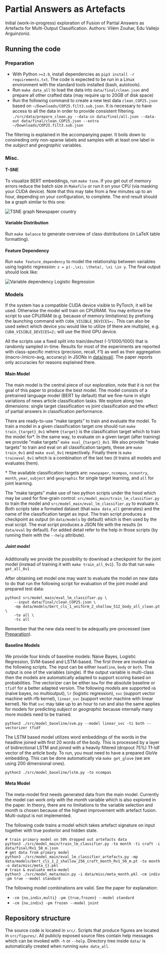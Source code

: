 # Partial Answers as Artefacts

Initial (work-in-progress) exploration of Fusion of Partial Answers as Artefacts for Multi-Output Classification.
Authors: Vilém Zouhar, Edu Vallejo Arguinzoniz.

## Running the code

### Preparation

- With Python `>=3.9`, install dependencies as `pip3 install -r requirements.txt`. The code is expected to be run in a Linux environment with the standard tools installed (bash, autotools).
- Run `make data_all` to load the data into `data/final/clean.json` and prepare all other crafted data (may require up to 20GB of disk space)
- Run the following command to create a new test data `clean_COP25.json` based on `~/Downloads/COP25.filt3.sub.json`. It is necessary to have access to all the data in order to provide consistent filtering.
`./src/data/prepare_clean.py --data-in data/final/all.json --data-out data/final/clean_COP25.json --extra ~/Downloads/COP25.filt3.sub.json `

The filtering is explained in the accompanying paper.
It boils down to consireding only non-sparse labels and samples with at least one label in the _subject_ and _geographic_ variables.

### Misc.

#### T-SNE

To visualize BERT embeddings, run `make tsne`.
If you get out of memory errors reduce the batch size in `Makefile` or run it on your CPU (via masking your CUDA device).
Note that this may take from a few minutes up to an hour, depending on your configuration, to complete.
The end result should be a graph similar to this one:

![TSNE graph Newspaper country](data/figures/tsne_bert_512_ncountry.png)

#### Variable Distribution

Run `make balance` to generate overview of class distributions (in LaTeX table formatting).

#### Feature Dependency

Run `make feature_dependency` to model the relationship between variables using logistic regression: `z = p(-,\xi; \theta), \xi \in y`.
The final output should look like:

![Variable dependency Logistic Regression](data/figures/feature_dependency_lr.png)

### Models

If the system has a compatible CUDA device visible to PyTorch, it will be used.
Otherwise the model will train on CPU/RAM.
You may enforce the script to use CPU/RAM (e.g. because of memory limitations) by prefixing the launching command with `CUDA_VISIBLE_DEVICES=;`.
This can also be used select which device you would like to utilize (if there are multiple), e.g. `CUDA_VISIBLE_DEVICES=2;` will use the third GPU device.

All the scripts use a fixed split into train/dev/test (-1/1000/1000) that is randomly sampled in-time.
Results for most of the experiments are reported with class-specific metrics (precision, recall, F1) as well as their aggregation (macro-/micro-avg, accuracy) in JSONs in [data/eval/](data/eval/).
The paper reports only accuracies for reasons explained there.

#### Main Model

The main model is the central piece of our exploration, note that it is not the goal of this paper to produce the best model. 
The model consists of a pretrained language model (BERT by default) that we fine-tune in slight variations of news article classification tasks. 
We explore along two dimensions: single target classification vs joint classification and the effect of partial answers in classification performance. 

There are ready-to-use "make targets" to train and evaluate the model. To train a model in a given classification target
one should run `make train_{target}_0v1` where `{target}` is the classification target which to train the model for\*.
In the same way, to evaluate on a given target (after training) we provide "make targets" `make eval_{target}_0v1`.  We also
provide "make targets" to train and eval on all classification targets, these are `make train_0v1` and `make eval_0v1` respectively.
Finally there is `make traineval_0v1` which is a combination of the last two (it trains all models and evaluates them).

\* The available classification targets are: `newspaper`, `ncompas`, `ncountry`, `month`, `year`, `subject` and `geographic` for single
target learning, and `all` for joint learning.

The "make targets" make use of two python scripts under the hood which may be used for fine-grain control:
`src/model_main/train_lm_classifier.py` to train the model and `src/model_main/eval_lm_classifier.py` to evaluate it.
Both scripts take a formated dataset (that `make data_all` generates) and the name of the classification target as input. The
train script produces a checkpoint as output (in `data/models` by default) which is then used by the eval script. 
The eval script produces a JSON file with the results (in `data/eval` by default). For added detail refer to the help 
in those scripts (by running them with the `--help` attribute).

##### Joint model

Additionally we provide the possibility to download a checkpoint for the joint model (instead of training it with `make train_all_0v1`).
To do that run `make get_all_0v1`

After obtaining set model one may want to evaluate the model on new data to do that run the following script for evaluation of the joint model and prepared test data:

```
python3 src/model_main/eval_lm_classifier.py \
    --input data/final/clean_COP25.json \
    -mp data/models/bert_cls_1_uniform_2_shallow_512_body_all_clean.pt \
    -to all \
    -ts all
```

Remember that the new data need to be adequatly pre-processed (see [Preparation](#preparation)).

#### Baseline Models

We provide four kinds of baseline models: Naive Bayes, Logistic Regression, SVM-based and LSTM-based.
The first three are invoked via the following scripts.
The input can be either `headline`, `body` or `both`.
The output is one of the variables (single).
If the output variable is multi-class then the models are automatically adapted to support scoring based on probabilities.
The vectorizer can be either `bow` for the absolute baseline or `tfidf` for a better adapted version.
The following models are supported `nb` (naive bayes, no multioutput), `lr` (logistic regression), `svc` (support vector machine with rfb kernel), `linear_svc` (support vector machine with linear kernel).
No that `svc` may take up to an hour to run and also the same applies for models for predicting _subject_ or _geographic_ because internally many more models need to be trained.

```
python3 ./src/model_baseline/svm.py --model linear_svc -ti both --vectorizer tfidf
```

The LSTM based model utilizes word embeddings of the words in the headline joined with first 20 words of the body.
This is processed by a layer of bidirectional LSTM and joined with a heavily filtered (dropout 75%) Tf-Idf vector of the article body.
To run, you must need to have a prepared GloVe embedding.
This can be done automatically via `make get_glove` (we are using 200 dimensional ones).

```
python3 ./src/model_baseline/lstm.py -to ncompas
```

#### Meta Model

The meta-model first needs generated data from the main model.
Currently the model can work only with the _month_ variable which is also explored in the paper.
In theory, there are no limitations to the variable selection and _month_ is chosen because of the highest improvement with artefact fusion.
Multi-output is not implemented.

The following code trains a model which takes artefact signature on input together with true posterior and hidden state.

```
# train primary model on 50% dropped out artefacts data
python3 ./src/model_main/train_lm_classifier.py -to month -ti craft -i data/final/Rv1_50_m.json
# get data from primary model
python3 ./src/model_main/eval_lm_classifier_artefacts.py -mp data/models/bert_cls_1_2_shallow_256_craft_month_Rv1_50_m.pt -to month -o data/misc/meta_{}.pkl
# train & evaluate meta-model
python3 ./src/model_meta/main.py -i data/misc/meta_month.pkl -cm indiv -pm true --model standard
```

The following model combinations are valid.
See the paper for explanation:

- `-cm {no,indiv,multi} -pm {true,frozen} --model standard`
- `-cm {no,indiv} -pm frozen --model joint`

## Repository structure

The source code is located in `src/`.
Scripts that produce figures are located in `src/figures/`.
All publicly exposed source files contain help messages which can be invoked with `-h` or `--help`.
Directory tree inside `data/` is automatically created when running `make data_all`.